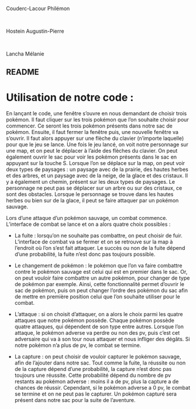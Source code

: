 Couderc-Lacour Philémon

&nbsp;


Hostein Augustin-Pierre

&nbsp;


Lancha Mélanie 


## README


# Utilisation de notre code : 

En lançant le code, une fenêtre s’ouvre en nous demandant de choisir trois pokémon. Il faut cliquer sur les trois pokémon que l’on souhaite choisir pour commencer. Ce seront les trois pokémon présents dans notre sac de pokémon. Ensuite, il faut fermer la fenêtre puis, une nouvelle fenêtre va s’ouvrir. Il faut alors appuyer sur une flèche du clavier (n’importe laquelle) pour que le jeu se lance. Une fois le jeu lancé, on voit notre personnage sur une map, et on peut le déplacer à l’aide des flèches du clavier. On peut également ouvrir le sac pour voir les pokémon présents dans le sac en appuyant sur la touche S. Lorsque l’on se déplace sur la map, on peut voir deux types de paysages : un paysage avec de la prairie, des hautes herbes et des arbres, et un paysage avec de la neige, de la glace et des cristaux. Il y a également un chemin, présent sur les deux types de paysages.  Le personnage ne peut pas se déplacer sur un arbre ou sur des cristaux, ce sont des obstacles. Lorsque le personnage se trouve dans les hautes herbes ou bien sur de la glace, il peut se faire attaquer par un pokémon sauvage. 

Lors d’une attaque d’un pokémon sauvage, un combat commence. L’interface de combat se lance et on a alors quatre choix possibles : 
    
* La fuite : lorsqu’on ne souhaite pas combattre, on peut choisir de fuir. L’interface de combat va se fermer et on se retrouve sur la map à l’endroit où l’on s’est fait attaquer. Le succès ou non de la fuite dépend d’une probabilité, la fuite n’est donc pas toujours possible. 

* Le changement de pokémon : le pokémon que l’on va faire combattre contre le pokémon sauvage est celui qui est en premier dans le sac. Or, on peut vouloir faire combattre un autre pokémon, pour changer de type de pokémon par exemple. Ainsi, cette fonctionnalité permet d’ouvrir le sac de pokémon, puis on peut changer l’ordre des pokémon du sac afin de mettre en première position celui que l’on souhaite utiliser pour le combat.

* L’attaque : si on choisit d’attaquer, on a alors le choix parmi les quatre attaques que notre pokémon possède. Chaque pokémon possède quatre attaques, qui dépendent de son type entre autres. Lorsque l’on attaque, le pokémon adverse va perdre ou non des pv, puis c’est cet adversaire qui va à son tour nous attaquer et nous infliger des dégâts. Si notre pokémon n’a plus de pv, le combat se termine. 

* La capture : on peut choisir de vouloir capturer le pokémon sauvage, afin de l’ajouter dans notre sac. Tout comme la fuite, la réussite ou non de la capture dépend d’une probabilité, la capture n’est donc pas toujours une réussite. Cette probabilité dépend du nombre de pv restants au pokémon adverse : moins il a de pv, plus la capture a de chances de réussir. Cependant, si le pokémon adverse a 0 pv, le combat se termine et on ne peut pas le capturer. Un pokémon capturé sera présent dans notre sac pour la suite de l’aventure. 
